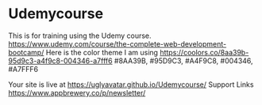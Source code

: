 # Udemycourse
This is for training using the Udemy  course. https://www.udemy.com/course/the-complete-web-development-bootcamp/
 Here is the color theme I am using https://coolors.co/8aa39b-95d9c3-a4f9c8-004346-a7fff6
 #8AA39B, #95D9C3, #A4F9C8, #004346, #A7FFF6

Your site is live at https://uglyavatar.github.io/Udemycourse/
Support Links 
https://www.appbrewery.co/p/newsletter/
